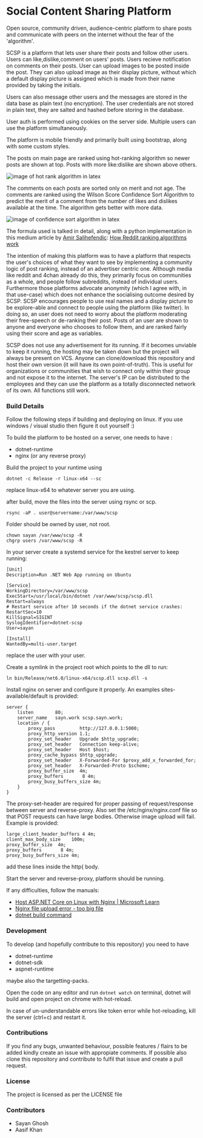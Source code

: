 # Social Content Sharing Platform

Open source, community driven, audience-centric platform to share posts
and communicate with peers on the internet without the fear of the 'algorithm'.

SCSP is a platform that lets user share their posts and follow other users.
Users can like,dislike,comment on users' posts. Users recieve notification
on comments on their posts. User can upload images to be posted inside the
post. They can also upload image as their display picture, without which a
default display picture is assigned which is made from their name provided
by taking the initials.

Users can also message other users and the messages are stored in the data
base as plain text (no encryption). The user credentials are not stored in
plain text, they are salted and hashed before storing in the database.

User auth is performed using cookies on the server side. Multiple users can
use the platform simultaneously.

The platform is mobile friendly and primarily built using bootstrap, along
with some custom styles.

The posts on main page are ranked using hot-ranking algorithm so newer posts
are shown at top. Posts with more like:dislike are shown above others. 

![image of hot rank algorithm in latex](https://miro.medium.com/max/640/0*21Ezm5SbYie_a3oD.png)

The comments on each posts are sorted only on merit and not age. 
The comments are ranked using the Wilson Score Confidence Sort Algorithm 
to predict the merit of a comment from the number of likes and dislikes 
available at the time. The algorithm gets better with more data.

![image of confidence sort algorithm in latex](https://miro.medium.com/max/634/0*fYYMk52egqm-9h55.png)

The formula used is talked in detail, along with a python implementation 
in this medium article by [Amir Salihefendic](https://medium.com/@amix3k): 
[How Reddit ranking algorithms work](https://medium.com/hacking-and-gonzo/how-reddit-ranking-algorithms-work-ef111e33d0d9)

The intention of making this platform was to have a platform that respects
the user's choices of what they want to see by implementing a community
logic of post ranking, instead of an advertiser centric one. Although media
like reddit and 4chan already do this, they primarily focus on communities as
a whole, and people follow subreddits, instead of individual users. Furthermore
those platforms advocate anonymity (which I agree with, in that use-case) which
does not enhance the socialising outcome desired by SCSP. SCSP encourages people
to use real names and a display picture to be explore-able and connect to people
using the platform (like twitter). In doing so, an user does not need to worry
about the platform moderating their free-speech or de-ranking their post. Posts
of an user are shown to anyone and everyone who chooses to follow them, and are
ranked fairly using their score and age as variables.

SCSP does not use any advertisement for its running. If it becomes unviable to 
keep it running, the hosting may be taken down but the project will always be
present on VCS. Anyone can clone/download this repository and host their own 
version (it will have its own point-of-truth). This is useful for organizations
or communities that wish to connect only within their group and not expose it to
the internet. The server's IP can be distributed to the employees and they can
use the platform as a totally disconnected network of its own. All functions 
still work.

### Build Details

Follow the following steps if building and deploying on linux. If you use 
windows / visual studio then figure it out yourself :)

To build the platform to be hosted on a server, one needs to have :

- dotnet-runtime
- nginx (or any reverse proxy)

Build the project to your runtime using 

```
dotnet -c Release -r linux-x64 --sc
```

replace linux-x64 to whatever server you are using.

after build, move the files into the server using rsync or scp. 

```
rsync -aP . user@servername:/var/www/scsp
```

Folder should be owned by user, not root.

```
chown sayan /var/www/scsp -R
chgrp users /var/www/scsp -R
```

In your server create a systemd service for the kestrel server to keep running:

```
[Unit]
Description=Run .NET Web App running on Ubuntu

[Service]
WorkingDirectory=/var/www/scsp
ExecStart=/usr/local/bin/dotnet /var/www/scsp/scsp.dll
Restart=always
# Restart service after 10 seconds if the dotnet service crashes:
RestartSec=10
KillSignal=SIGINT
SyslogIdentifier=dotnet-scsp
User=sayan

[Install]
WantedBy=multi-user.target
```

replace the user with your user.

Create a symlink in the project root which points to the dll to run:

```
ln bin/Release/net6.0/linux-x64/scsp.dll scsp.dll -s
```

Install nginx on server and configure it properly. 
An examples sites-available/default is provided: 

```
server {
    listen        80;
    server_name   sayn.work scsp.sayn.work;
    location / {
        proxy_pass         http://127.0.0.1:5000;
        proxy_http_version 1.1;
        proxy_set_header   Upgrade $http_upgrade;
        proxy_set_header   Connection keep-alive;
        proxy_set_header   Host $host;
        proxy_cache_bypass $http_upgrade;
        proxy_set_header   X-Forwarded-For $proxy_add_x_forwarded_for;
        proxy_set_header   X-Forwarded-Proto $scheme;
        proxy_buffer_size  4m;
        proxy_buffers       8 4m;
        proxy_busy_buffers_size 4m;
    }
}
```

The proxy-set-header are required for proper passing of request/response between
server and reverse-proxy. Also set the /etc/nginx/nginx.conf file so that 
POST requests can have large bodies. Otherwise image upload will fail. Example
is provided:

```
large_client_header_buffers 4 4m;
client_max_body_size    100m;
proxy_buffer_size  4m;
proxy_buffers       8 4m;
proxy_busy_buffers_size 4m;
```

add these lines inside the http{ body.

Start the server and reverse-proxy, platform should be running.

If any difficulties, follow the manuals:

- [Host ASP.NET Core on Linux with Nginx | Microsoft Learn](https://learn.microsoft.com/en-us/aspnet/core/host-and-deploy/linux-nginx?view=aspnetcore-7.0)
- [Nginx file upload error - too big file](https://stackoverflow.com/questions/45694544/nginx-file-upload-error-too-big-file)
- [dotnet build command](https://learn.microsoft.com/en-us/dotnet/core/tools/dotnet-build)

### Development

To develop (and hopefully contribute to this repository) you need to have

- dotnet-runtime
- dotnet-sdk
- aspnet-runtime

maybe also the targetting-packs.

Open the code on any editor and run `dotnet watch` on terminal, dotnet will
build and open project on chrome with hot-reload. 

In case of un-understandable errors like token error while hot-reloading, kill
the server (ctrl+c) and restart it.

### Contributions

If you find any bugs, unwanted behaviour, possible features / flairs to be added
kindly create an issue with appropiate comments. If possible also clone this
repository and contribute to fulfil that issue and create a pull request.


### License 

The project is licensed as per the LICENSE file


### Contributors

- Sayan Ghosh
- Aasif Khan
